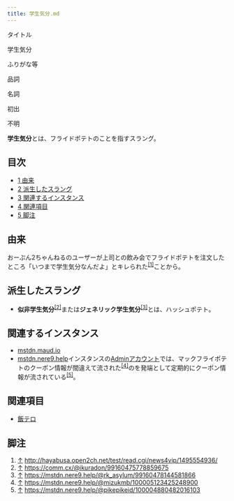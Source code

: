 ```yaml
---
title: 学生気分.md
---
```

<div>

タイトル

</div>

学生気分

ふりがな等

品詞

名詞

初出

不明

  
**学生気分**とは、フライドポテトのことを指すスラング。

<div>

<div lang="ja" dir="ltr">

## 目次

</div>

-   [1 由来](#.E7.94.B1.E6.9D.A5)
-   [2 派生したスラング](#.E6.B4.BE.E7.94.9F.E3.81.97.E3.81.9F.E3.82.B9.E3.83.A9.E3.83.B3.E3.82.B0)
-   [3 関連するインスタンス](#.E9.96.A2.E9.80.A3.E3.81.99.E3.82.8B.E3.82.A4.E3.83.B3.E3.82.B9.E3.82.BF.E3.83.B3.E3.82.B9)
-   [4 関連項目](#.E9.96.A2.E9.80.A3.E9.A0.85.E7.9B.AE)
-   [5 脚注](#.E8.84.9A.E6.B3.A8)

</div>

## 由来

おーぷん2ちゃんねるのユーザーが上司との飲み会でフライドポテトを注文したところ「いつまで学生気分なんだよ」とキレられた<sup>[\[1\]](#cite_note-1)</sup>ことから。

## 派生したスラング

-   **似非学生気分**<sup>[\[2\]](#cite_note-2)</sup>または**ジェネリック学生気分**<sup>[\[3\]](#cite_note-3)</sup>とは、ハッシュポテト。

## 関連するインスタンス

-   [mstdn.maud.io](/Mstdn.maud.io "Mstdn.maud.io")
-   [mstdn.nere9.help](/Mstdn.nere9.help "Mstdn.nere9.help")インスタンスの<a href="https://mstdn.nere9.help/@admin" rel="nofollow">Adminアカウント</a>では、マックフライポテトのクーポン情報が間違えて流された<sup>[\[4\]](#cite_note-4)</sup>のを発端として定期的にクーポン情報が流されている<sup>[\[5\]](#cite_note-5)</sup>。

## 関連項目

-   [飯テロ](/%E9%A3%AF%E3%83%86%E3%83%AD "飯テロ")

## 脚注

<div>

1.  [↑](#cite_ref-1) <a href="http://hayabusa.open2ch.net/test/read.cgi/news4vip/1495554936/" rel="nofollow">http://hayabusa.open2ch.net/test/read.cgi/news4vip/1495554936/</a>
2.  [↑](#cite_ref-2) <a href="https://comm.cx/@ikuradon/99160475778859675" rel="nofollow">https://comm.cx/@ikuradon/99160475778859675</a>
3.  [↑](#cite_ref-3) <a href="https://mstdn.nere9.help/@rk_asylum/99160478144581866" rel="nofollow">https://mstdn.nere9.help/@rk_asylum/99160478144581866</a>
4.  [↑](#cite_ref-4) <a href="https://mstdn.nere9.help/@mizukmb/100005123425248900" rel="nofollow">https://mstdn.nere9.help/@mizukmb/100005123425248900</a>
5.  [↑](#cite_ref-5) <a href="https://mstdn.nere9.help/@pikepikeid/100004880482016103" rel="nofollow">https://mstdn.nere9.help/@pikepikeid/100004880482016103</a>

</div>
